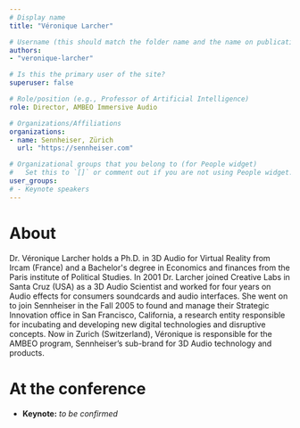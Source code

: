 ```yaml
---
# Display name
title: "Véronique Larcher"

# Username (this should match the folder name and the name on publications)
authors:
- "veronique-larcher"

# Is this the primary user of the site?
superuser: false

# Role/position (e.g., Professor of Artificial Intelligence)
role: Director, AMBEO Immersive Audio

# Organizations/Affiliations
organizations:
- name: Sennheiser, Zürich
  url: "https://sennheiser.com"

# Organizational groups that you belong to (for People widget)
#   Set this to `[]` or comment out if you are not using People widget.
user_groups:
# - Keynote speakers
---
```


# About

Dr. Véronique Larcher holds a Ph.D. in 3D Audio for Virtual Reality from Ircam (France) and a Bachelor's degree in Economics and finances from the Paris institute of Political Studies. In 2001 Dr. Larcher joined Creative Labs in Santa Cruz (USA) as a 3D Audio Scientist and worked for four years on Audio effects for consumers soundcards and audio interfaces. She went on to join Sennheiser in the Fall 2005 to found and manage their Strategic Innovation office in San Francisco, California, a research entity responsible for incubating and developing new digital technologies and disruptive concepts. Now in Zurich (Switzerland), Véronique is responsible for the AMBEO program, Sennheiser’s sub-brand for 3D Audio technology and products.

# At the conference

- **Keynote:** *to be confirmed*